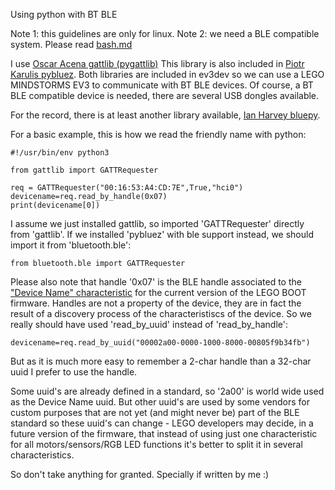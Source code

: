 Using python with BT BLE

Note 1: this guidelines are only for linux.
Note 2: we need a BLE compatible system. Please read [bash.md](https://github.com/JorgePe/BOOSTreveng/blob/master/bash.md)


I use [Oscar Acena gattlib (pygattlib)](https://bitbucket.org/OscarAcena/pygattlib)
This library is also included in [Piotr Karulis pybluez](https://github.com/karulis/pybluez).
Both libraries are included in ev3dev so we can use a LEGO MINDSTORMS EV3 to communicate with BT BLE devices.
Of course, a BT BLE compatible device is needed, there are several USB dongles available.

For the record, there is at least another library available, [Ian Harvey bluepy](https://github.com/IanHarvey/bluepy).

For a basic example, this is how we read the friendly name with python:

```
#!/usr/bin/env python3

from gattlib import GATTRequester

req = GATTRequester("00:16:53:A4:CD:7E",True,"hci0")
devicename=req.read_by_handle(0x07)
print(devicename[0])
```

I assume we just installed gattlib, so imported 'GATTRequester' directly from 'gattlib'. If we installed 'pybluez'
with ble support instead, we should import it from 'bluetooth.ble':

```
from bluetooth.ble import GATTRequester
```

Please also note that handle '0x07' is the BLE handle associated to the ["Device Name" characteristic](https://www.bluetooth.com/specifications/gatt/viewer?attributeXmlFile=org.bluetooth.characteristic.gap.device_name.xml)
for the current version of the LEGO BOOT firmware. Handles are not a property of the device, they are in fact the result
of a discovery process of the characteristiscs of the device.
So we really should have used 'read_by_uuid' instead of 'read_by_handle':

```
devicename=req.read_by_uuid("00002a00-0000-1000-8000-00805f9b34fb")
```

But as it is much more easy to remember a 2-char handle than a 32-char uuid I prefer to use the handle.

Some uuid's are already defined in a standard, so '2a00' is world wide used as the Device Name uuid. But other uuid's
are used by some vendors for custom purposes that are not yet (and might never be) part of the BLE standard so these uuid's
can change - LEGO developers may decide, in a future version of the firmware, that instead of using just one characteristic
for all motors/sensors/RGB LED functions it's better to split it in several characteristics.

So don't take anything for granted. Specially if written by me :)

